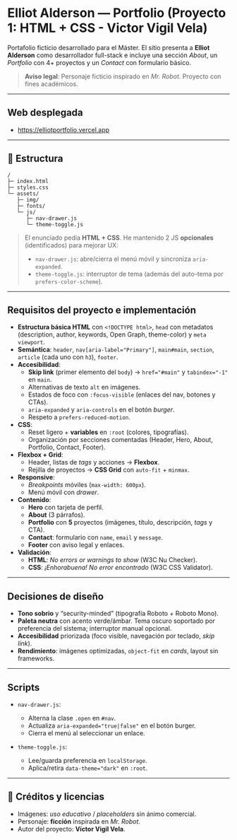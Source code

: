 # Elliot Alderson — Portfolio (Proyecto 1: HTML + CSS - Victor Vigil Vela)

Portafolio ficticio desarrollado para el Máster. El sitio presenta a **Elliot Alderson** como desarrollador full-stack e incluye una sección _About_, un _Portfolio_ con 4+ proyectos y un _Contact_ con formulario básico.

> **Aviso legal**: Personaje ficticio inspirado en _Mr. Robot_. Proyecto con fines académicos.

---

## Web desplegada

- https://elliotportfolio.vercel.app

---

## 📁 Estructura

```text
/
├─ index.html
├─ styles.css
└─ assets/
   ├─ img/
   ├─ fonts/
   └─ js/
      ├─ nav-drawer.js
      └─ theme-toggle.js
```

> El enunciado pedía **HTML + CSS**. He mantenido 2 JS **opcionales** (identificados) para mejorar UX:
>
> - `nav-drawer.js`: abre/cierra el menú móvil y sincroniza `aria-expanded`.
> - `theme-toggle.js`: interruptor de tema (además del auto-tema por `prefers-color-scheme`).

---

## Requisitos del proyecto e implementación

- **Estructura básica HTML** con `<!DOCTYPE html>`, `head` con metadatos (description, author, keywords, Open Graph, theme-color) y `meta viewport`.
- **Semántica**: `header`, `nav[aria-label="Primary"]`, `main#main`, `section`, `article` (cada uno con `h3`), `footer`.
- **Accesibilidad**:
  - **Skip link** (primer elemento del `body`) → `href="#main"` y `tabindex="-1"` en `main`.
  - Alternativas de texto `alt` en imágenes.
  - Estados de foco con `:focus-visible` (enlaces del nav, botones y CTAs).
  - `aria-expanded` y `aria-controls` en el botón _burger_.
  - Respeto a `prefers-reduced-motion`.
- **CSS**:
  - Reset ligero + **variables** en `:root` (colores, tipografías).
  - Organización por secciones comentadas (Header, Hero, About, Portfolio, Contact, Footer).
- **Flexbox + Grid**:
  - Header, listas de _tags_ y acciones → **Flexbox**.
  - Rejilla de proyectos → **CSS Grid** con `auto-fit` + `minmax`.
- **Responsive**:
  - _Breakpoints_ móviles (`max-width: 600px`).
  - Menú móvil con _drawer_.
- **Contenido**:
  - **Hero** con tarjeta de perfil.
  - **About** (3 párrafos).
  - **Portfolio** con **5** proyectos (imágenes, título, descripción, _tags_ y CTA).
  - **Contact**: formulario con `name`, `email` y `message`.
  - **Footer** con aviso legal y enlaces.
- **Validación**:
  - **HTML**: _No errors or warnings to show_ (W3C Nu Checker).
  - **CSS**: _¡Enhorabuena! No error encontrado_ (W3C CSS Validator).

---

## Decisiones de diseño

- **Tono sobrio** y “security-minded” (tipografía Roboto + Roboto Mono).
- **Paleta neutra** con acento verde/ámbar. Tema oscuro soportado por preferencia del sistema; interruptor manual opcional.
- **Accesibilidad** priorizada (foco visible, navegación por teclado, _skip link_).
- **Rendimiento**: imágenes optimizadas, `object-fit` en _cards_, layout sin frameworks.

---

## Scripts

- `nav-drawer.js`:

  - Alterna la clase `.open` en `#nav`.
  - Actualiza `aria-expanded="true|false"` en el botón burger.
  - Cierra el menú al seleccionar un enlace.

- `theme-toggle.js`:
  - Lee/guarda preferencia en `localStorage`.
  - Aplica/retira `data-theme="dark"` en `:root`.

---

## 📜 Créditos y licencias

- Imágenes: _uso educativo_ / _placeholders_ sin ánimo comercial.
- Personaje: **ficción** inspirada en _Mr. Robot_.
- Autor del proyecto: **Víctor Vigil Vela**.

